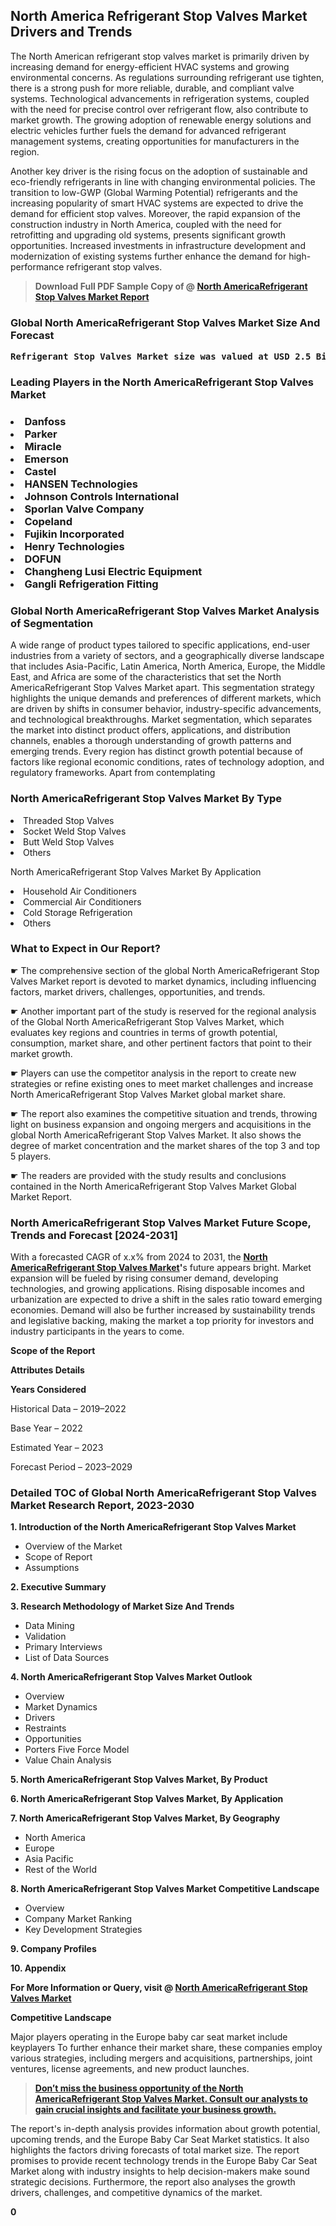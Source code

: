 <p><h2>North America Refrigerant Stop Valves Market Drivers and Trends</h2><p>The North American refrigerant stop valves market is primarily driven by increasing demand for energy-efficient HVAC systems and growing environmental concerns. As regulations surrounding refrigerant use tighten, there is a strong push for more reliable, durable, and compliant valve systems. Technological advancements in refrigeration systems, coupled with the need for precise control over refrigerant flow, also contribute to market growth. The growing adoption of renewable energy solutions and electric vehicles further fuels the demand for advanced refrigerant management systems, creating opportunities for manufacturers in the region.</p><p>Another key driver is the rising focus on the adoption of sustainable and eco-friendly refrigerants in line with changing environmental policies. The transition to low-GWP (Global Warming Potential) refrigerants and the increasing popularity of smart HVAC systems are expected to drive the demand for efficient stop valves. Moreover, the rapid expansion of the construction industry in North America, coupled with the need for retrofitting and upgrading old systems, presents significant growth opportunities. Increased investments in infrastructure development and modernization of existing systems further enhance the demand for high-performance refrigerant stop valves.</p></p><blockquote id="" class=""><strong>Download Full PDF Sample Copy of @&nbsp;<a href="https://www.verifiedmarketreports.com/download-sample/?rid=328746&utm_source=GitHub-Jan&utm_medium=258" target="_blank">North AmericaRefrigerant Stop Valves Market Report</a>&nbsp;&nbsp;</strong></blockquote><h3 id="" class=""><strong>Global&nbsp;North AmericaRefrigerant Stop Valves Market Size And Forecast</strong></h3><pre class="reader-text-block__code-block"><strong>Refrigerant Stop Valves Market size was valued at USD 2.5 Billion in 2022 and is projected to reach USD 4.1 Billion by 2030, growing at a CAGR of 6.7% from 2024 to 2030.</strong></pre><h3 id="" class="">Leading Players in the&nbsp;North AmericaRefrigerant Stop Valves Market</h3><h3 class=""></Li><Li>Danfoss</Li><Li> Parker</Li><Li> Miracle</Li><Li> Emerson</Li><Li> Castel</Li><Li> HANSEN Technologies</Li><Li> Johnson Controls International</Li><Li> Sporlan Valve Company</Li><Li> Copeland</Li><Li> Fujikin Incorporated</Li><Li> Henry Technologies</Li><Li> DOFUN</Li><Li> Changheng Lusi Electric Equipment</Li><Li> Gangli Refrigeration Fitting</h3><h3 id="" class="">Global&nbsp;North AmericaRefrigerant Stop Valves Market Analysis of Segmentation</h3><p id="" class="">A wide range of product types tailored to specific applications, end-user industries from a variety of sectors, and a geographically diverse landscape that includes Asia-Pacific, Latin America, North America, Europe, the Middle East, and Africa are some of the characteristics that set the North AmericaRefrigerant Stop Valves Market apart. This segmentation strategy highlights the unique demands and preferences of different markets, which are driven by shifts in consumer behavior, industry-specific advancements, and technological breakthroughs. Market segmentation, which separates the market into distinct product offers, applications, and distribution channels, enables a thorough understanding of growth patterns and emerging trends. Every region has distinct growth potential because of factors like regional economic conditions, rates of technology adoption, and regulatory frameworks. Apart from contemplating</p><h3 id="" class="">North AmericaRefrigerant Stop Valves Market&nbsp;By Type</h3><p></Li><Li>Threaded Stop Valves</Li><Li> Socket Weld Stop Valves</Li><Li> Butt Weld Stop Valves</Li><Li> Others</p><div class="" data-test-id=""><p>North AmericaRefrigerant Stop Valves Market&nbsp;By Application</p></div><p class=""></Li><Li>Household Air Conditioners</Li><Li> Commercial Air Conditioners</Li><Li> Cold Storage Refrigeration</Li><Li> Others</p><div class="" data-test-id=""><h3><span class="">What to Expect in Our Report?</span></h3></div><div class="" data-test-id=""><p><span class="">☛ The comprehensive section of the global North AmericaRefrigerant Stop Valves Market report is devoted to market dynamics, including influencing factors, market drivers, challenges, opportunities, and trends.</span></p></div><div class="" data-test-id=""><p><span class="">☛ Another important part of the study is reserved for the regional analysis of the Global North AmericaRefrigerant Stop Valves Market, which evaluates key regions and countries in terms of growth potential, consumption, market share, and other pertinent factors that point to their market growth.</span></p></div><div class="" data-test-id=""><p><span class="">☛ Players can use the competitor analysis in the report to create new strategies or refine existing ones to meet market challenges and increase North AmericaRefrigerant Stop Valves Market global market share.</span></p></div><div class="" data-test-id=""><p><span class="">☛ The report also examines the competitive situation and trends, throwing light on business expansion and ongoing mergers and acquisitions in the global North AmericaRefrigerant Stop Valves Market. It also shows the degree of market concentration and the market shares of the top 3 and top 5 players.</span></p></div><div class="" data-test-id=""><p><span class="">☛ The readers are provided with the study results and conclusions contained in the North AmericaRefrigerant Stop Valves Market Global Market Report.</span></p></div><div class="" data-test-id=""><h3><span class="">North AmericaRefrigerant Stop Valves Market Future Scope, Trends and Forecast [2024-2031]</span></h3></div><div class="" data-test-id=""><p><span class="">With a forecasted CAGR of x.x% from 2024 to 2031, the <strong><a href="https://www.verifiedmarketreports.com/download-sample/?rid=328746&utm_source=GitHub-Jan&utm_medium=258" target="_blank">North AmericaRefrigerant Stop Valves Market</a>'</strong>s future appears bright. Market expansion will be fueled by rising consumer demand, developing technologies, and growing applications. Rising disposable incomes and urbanization are expected to drive a shift in the sales ratio toward emerging economies. Demand will also be further increased by sustainability trends and legislative backing, making the market a top priority for investors and industry participants in the years to come.</span></p><p id="ember66" class="ember-view reader-text-block__paragraph"><strong>Scope of the Report</strong></p><p id="ember67" class="ember-view reader-text-block__paragraph"><strong>Attributes Details</strong></p><p id="ember68" class="ember-view reader-text-block__paragraph"><strong>Years Considered</strong></p><p id="ember69" class="ember-view reader-text-block__paragraph">Historical Data &ndash; 2019&ndash;2022</p><p id="ember70" class="ember-view reader-text-block__paragraph">Base Year &ndash; 2022</p><p id="ember71" class="ember-view reader-text-block__paragraph">Estimated Year &ndash; 2023</p><p id="ember72" class="ember-view reader-text-block__paragraph">Forecast Period &ndash; 2023&ndash;2029</p></div><h3 id="" class="">Detailed TOC of Global North AmericaRefrigerant Stop Valves Market Research Report, 2023-2030</h3><p id="" class=""><strong>1. Introduction of the North AmericaRefrigerant Stop Valves Market</strong></p><ul><li>Overview of the Market</li><li>Scope of Report</li><li>Assumptions</li></ul><p id="" class=""><strong>2. Executive Summary</strong></p><p id="" class=""><strong>3. Research Methodology of Market Size And Trends</strong></p><ul><li>Data Mining</li><li>Validation</li><li>Primary Interviews</li><li>List of Data Sources</li></ul><p id="" class=""><strong>4. North AmericaRefrigerant Stop Valves Market Outlook</strong></p><ul><li>Overview</li><li>Market Dynamics</li><li>Drivers</li><li>Restraints</li><li>Opportunities</li><li>Porters Five Force Model</li><li>Value Chain Analysis</li></ul><p id="" class=""><strong>5. North AmericaRefrigerant Stop Valves Market, By Product</strong></p><p id="" class=""><strong>6. North AmericaRefrigerant Stop Valves Market, By Application</strong></p><p id="" class=""><strong>7. North AmericaRefrigerant Stop Valves Market, By Geography</strong></p><ul><li>North America</li><li>Europe</li><li>Asia Pacific</li><li>Rest of the World</li></ul><p id="" class=""><strong>8. North AmericaRefrigerant Stop Valves Market Competitive Landscape</strong></p><ul><li>Overview</li><li>Company Market Ranking</li><li>Key Development Strategies</li></ul><p id="" class=""><strong>9. Company Profiles</strong></p><p id="" class=""><strong>10. Appendix</strong></p><p><strong>For More Information or Query, visit&nbsp;@ <a href="https://www.verifiedmarketreports.com/product/refrigerant-stop-valves-market/" target="_blank">North AmericaRefrigerant Stop Valves Market</a></strong></p><p id="ember61" class="ember-view reader-text-block__paragraph"><strong>Competitive Landscape</strong></p><p id="ember62" class="ember-view reader-text-block__paragraph">Major players operating in the Europe baby car seat market include keyplayers To further enhance their market share, these companies employ various strategies, including mergers and acquisitions, partnerships, joint ventures, license agreements, and new product launches.</p><blockquote id="ember63" class="ember-view reader-text-block__blockquote"><strong><a href="https://www.verifiedmarketreports.com/download-sample/?rid=328746&utm_source=GitHub-Jan&utm_medium=258" target="_blank">Don&rsquo;t miss the business opportunity of the North AmericaRefrigerant Stop Valves Market. Consult our analysts to gain crucial insights and facilitate your business growth.</a></strong></blockquote><p id="ember64" class="ember-view reader-text-block__paragraph">The report's in-depth analysis provides information about growth potential, upcoming trends, and the Europe Baby Car Seat Market statistics. It also highlights the factors driving forecasts of total market size. The report promises to provide recent technology trends in the Europe Baby Car Seat Market along with industry insights to help decision-makers make sound strategic decisions. Furthermore, the report also analyses the growth drivers, challenges, and competitive dynamics of the market.</p><p class="ember-view reader-text-block__paragraph"><strong>0</strong></p>
